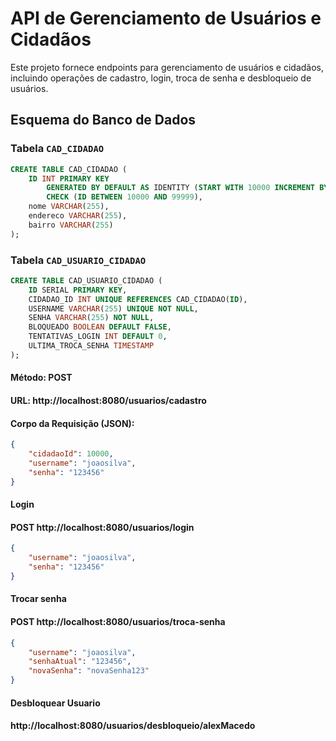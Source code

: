 # API de Gerenciamento de Usuários e Cidadãos

Este projeto fornece endpoints para gerenciamento de usuários e cidadãos, incluindo operações de cadastro, login, troca de senha e desbloqueio de usuários.

## Esquema do Banco de Dados

### Tabela `CAD_CIDADAO`
```sql
CREATE TABLE CAD_CIDADAO (
    ID INT PRIMARY KEY 
        GENERATED BY DEFAULT AS IDENTITY (START WITH 10000 INCREMENT BY 1) 
        CHECK (ID BETWEEN 10000 AND 99999),
    nome VARCHAR(255),
    endereco VARCHAR(255),
    bairro VARCHAR(255)
);
```

### Tabela `CAD_USUARIO_CIDADAO`
```sql
CREATE TABLE CAD_USUARIO_CIDADAO (
    ID SERIAL PRIMARY KEY,
    CIDADAO_ID INT UNIQUE REFERENCES CAD_CIDADAO(ID),
    USERNAME VARCHAR(255) UNIQUE NOT NULL,
    SENHA VARCHAR(255) NOT NULL,
    BLOQUEADO BOOLEAN DEFAULT FALSE,
    TENTATIVAS_LOGIN INT DEFAULT 0,
    ULTIMA_TROCA_SENHA TIMESTAMP
);
```

<h4>Método: POST</h4>
<h4>URL: http://localhost:8080/usuarios/cadastro</h4>
<h4>Corpo da Requisição (JSON):</h4>

```json
{
    "cidadaoId": 10000,
    "username": "joaosilva",
    "senha": "123456"
}
```

<h4>Login</h4>
<h4>POST http://localhost:8080/usuarios/login</h4>

```json
{
    "username": "joaosilva",
    "senha": "123456"
}
```

<h4>Trocar senha</h4>
<h4>POST http://localhost:8080/usuarios/troca-senha</h4>

```json
{
    "username": "joaosilva",
    "senhaAtual": "123456",
    "novaSenha": "novaSenha123"
}
```

<h4>Desbloquear Usuario</h4>
<h4>http://localhost:8080/usuarios/desbloqueio/alexMacedo</h4>
